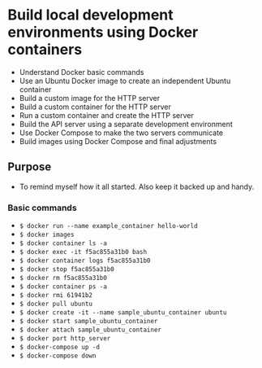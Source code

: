 # Build local development environments using Docker containers
- Understand Docker basic commands
- Use an Ubuntu Docker image to create an independent Ubuntu container
- Build a custom image for the HTTP server
- Build a custom container for the HTTP server
- Run a custom container and create the HTTP server
- Build the API server using a separate development environment
- Use Docker Compose to make the two servers communicate
- Build images using Docker Compose and final adjustments

## Purpose
- To remind myself how it all started. Also keep it backed up and handy.

### Basic commands
- `$ docker run --name example_container hello-world`
- `$ docker images`
- `$ docker container ls -a`
- `$ docker exec -it f5ac855a31b0 bash`
- `$ docker container logs f5ac855a31b0`
- `$ docker stop f5ac855a31b0`
- `$ docker rm f5ac855a31b0`
- `$ docker container ps -a`
- `$ docker rmi 61941b2`
- `$ docker pull ubuntu`
- `$ docker create -it --name sample_ubuntu_container ubuntu`
- `$ docker start sample_ubuntu_container`
- `$ docker attach sample_ubuntu_container`
- `$ docker port http_server`
- `$ docker-compose up -d` 
- `$ docker-compose down` 